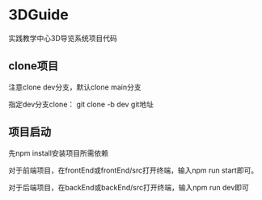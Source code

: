 # 3DGuide
实践教学中心3D导览系统项目代码

## clone项目
注意clone dev分支，默认clone main分支

指定dev分支clone：
git clone -b dev git地址

## 项目启动
先npm install安装项目所需依赖

对于前端项目，在frontEnd或frontEnd/src打开终端，输入npm run start即可。

对于后端项目，在backEnd或backEnd/src打开终端，输入npm run dev即可
